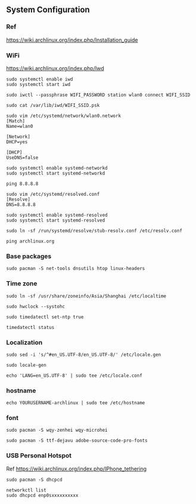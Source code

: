 ## System Configuration

### Ref

https://wiki.archlinux.org/index.php/Installation_guide

### WiFi

https://wiki.archlinux.org/index.php/Iwd

```
sudo systemctl enable iwd
sudo systemctl start iwd

sudo iwctl --passphrase WIFI_PASSWORD station wlan0 connect WIFI_SSID

sudo cat /var/lib/iwd/WIFI_SSID.psk
```

```
sudo vim /etc/systemd/network/wlan0.network
[Match]
Name=wlan0

[Network]
DHCP=yes

[DHCP]
UseDNS=false

sudo systemctl enable systemd-networkd
sudo systemctl start systemd-networkd

ping 8.8.8.8
```

```
sudo vim /etc/systemd/resolved.conf
[Resolve]
DNS=8.8.8.8

sudo systemctl enable systemd-resolved
sudo systemctl start systemd-resolved

sudo ln -sf /run/systemd/resolve/stub-resolv.conf /etc/resolv.conf

ping archlinux.org
```

### Base packages

```
sudo pacman -S net-tools dnsutils htop linux-headers
```

### Time zone

```
sudo ln -sf /usr/share/zoneinfo/Asia/Shanghai /etc/localtime

sudo hwclock --systohc
```

```
sudo timedatectl set-ntp true

timedatectl status
```

### Localization

```
sudo sed -i 's/^#en_US.UTF-8/en_US.UTF-8/' /etc/locale.gen

sudo locale-gen
```

```
echo 'LANG=en_US.UTF-8' | sudo tee /etc/locale.conf
```

### hostname

```
echo YOURUSERNAME-archlinux | sudo tee /etc/hostname
```

### font

```
sudo pacman -S wqy-zenhei wqy-microhei

sudo pacman -S ttf-dejavu adobe-source-code-pro-fonts
```

### USB Personal Hotspot

Ref https://wiki.archlinux.org/index.php/IPhone_tethering

```
sudo pacman -S dhcpcd

networkctl list
sudo dhcpcd enp0sxxxxxxxxxx
```
